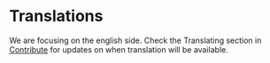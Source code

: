 # Translations
We are focusing on the english side. Check the Translating section in [Contribute](https://github.com/Maniacxxx/programming-language-list/blob/main/CONTRIBUTING.md) for updates on when translation will be available.
